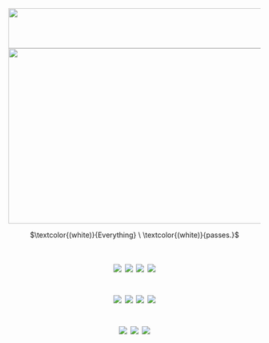 <div align="center">
  <img height="80" width="800" src="https://64.media.tumblr.com/fc0a3cf96064b0ab0f6105f9991325a1/8ec739b97745decb-82/s1280x1920/c3075bf5f98bd49ecc5fb0ce58fff6abd5a90e68.pnj"  />
</div>

<div align="center">
  <img height="350" width="900" src="https://files.catbox.moe/1r104l.png"  />
</div>

<p align="center">
$\textcolor{(white)}{Everything} \ \textcolor{(white)}{passes.}$
</p>


###
# <p align="center"> ![](https://64.media.tumblr.com/e20618374aa10d6d6edbae3affbf68bd/6f072ea04e7b6c72-80/s100x200/0abc759e2257efafaeeb780facb2e16e20546e53.webp) ![](https://64.media.tumblr.com/c6ba30ca701f966c3a5c86fcd9842306/6f072ea04e7b6c72-42/s100x200/85eb8181bdc37429f4615e2d74db179a38a29fef.gifv) ![](https://64.media.tumblr.com/a1555693a5eda94e1d74a1a7b35f92d4/6f072ea04e7b6c72-6b/s100x200/61ae346913a21790d4d30286434b85589a3db7e7.gifv) ![](https://64.media.tumblr.com/8ef6d8e6c69c6965ac635fe9293d7d64/6f072ea04e7b6c72-6f/s100x200/1ef325c98fdc63cf9f80909a2a83349ebfa62977.gifv) <p align="center"> ![](https://64.media.tumblr.com/393be5c2ab61b8bb8b419e9037f72dd4/6f072ea04e7b6c72-aa/s100x200/d45ff0fc6a95c4f6782a943d73570d219aeb9523.gifv) ![](https://64.media.tumblr.com/8d44b18227a46503bbf20feb93b011eb/6f072ea04e7b6c72-f1/s100x200/1ae6a55923e8b6a05998b16bad631f3e1f21e3fa.gifv) ![](https://64.media.tumblr.com/81c08bb10f99a875dabefe4646423ace/d3c80e3805ca7023-27/s100x200/676c9d66cd8e37a8d0e79f3d6ee0880d738b06f8.gifv) ![](https://64.media.tumblr.com/f7a17f59e95eb7fcd017593b883dcc1e/473928ea48888009-ea/s100x200/ff67e135948c4e932682f378eb8db205fde53b4d.gifv) <p align="center"> ![](https://64.media.tumblr.com/2fbcefe87fc6a1893b8ec40005549ba3/92fe38413966101b-78/s100x200/e8aeb9da8248f1f3692397ba6acab9b95b40ef68.pnj) ![](https://64.media.tumblr.com/5e1c82eab347ff9c422c1722644ce1e7/d3c80e3805ca7023-38/s100x200/df78c9e50d33992e4e154e4f9a2dd4eef91750ca.gifv) ![](https://64.media.tumblr.com/df2a61ca87a3b517930a6df9053b2d87/473928ea48888009-e5/s100x200/0f9dea48de823e46b58b96710c3ec84ea762ce0f.gifv)
